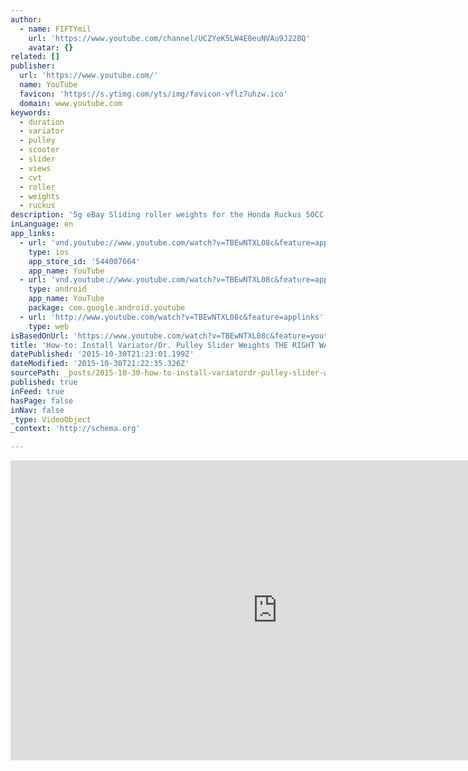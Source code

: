 ```yaml
---
author:
  - name: FIFTYmil
    url: 'https://www.youtube.com/channel/UCZYeK5LW4E8euNVAu9J228Q'
    avatar: {}
related: []
publisher:
  url: 'https://www.youtube.com/'
  name: YouTube
  favicon: 'https://s.ytimg.com/yts/img/favicon-vflz7uhzw.ico'
  domain: www.youtube.com
keywords:
  - duration
  - variator
  - pulley
  - scooter
  - slider
  - views
  - cvt
  - roller
  - weights
  - ruckus
description: '5g eBay Sliding roller weights for the Honda Ruckus 50CC GET engine. Slider weights, introduced by Dr. Pulley, has gained popularity over the past few years. These are for my Honda Ruckus equipped with the Polini Variator. They fit basically all scooters equipped with a CVT transmission, such as a GY6, Zuma, Typhoon, Aerox, BWS, C3, Vox, Dio, and so on.'
inLanguage: en
app_links:
  - url: 'vnd.youtube://www.youtube.com/watch?v=TBEwNTXL08c&feature=applinks'
    type: ios
    app_store_id: '544007664'
    app_name: YouTube
  - url: 'vnd.youtube://www.youtube.com/watch?v=TBEwNTXL08c&feature=applinks'
    type: android
    app_name: YouTube
    package: com.google.android.youtube
  - url: 'http://www.youtube.com/watch?v=TBEwNTXL08c&feature=applinks'
    type: web
isBasedOnUrl: 'https://www.youtube.com/watch?v=TBEwNTXL08c&feature=youtu.be'
title: 'How-to: Install Variator/Dr. Pulley Slider Weights THE RIGHT WAY.'
datePublished: '2015-10-30T21:23:01.199Z'
dateModified: '2015-10-30T21:22:35.326Z'
sourcePath: _posts/2015-10-30-how-to-install-variatordr-pulley-slider-weights-the-right.md
published: true
inFeed: true
hasPage: false
inNav: false
_type: VideoObject
_context: 'http://schema.org'

---
```

<iframe src="https://cdn.embedly.com/widgets/media.html?src=https%3A%2F%2Fwww.youtube.com%2Fembed%2FTBEwNTXL08c%3Ffeature%3Doembed&amp;url=https%3A%2F%2Fwww.youtube.com%2Fwatch%3Fv%3DTBEwNTXL08c%26feature%3Dyoutu.be&amp;image=https%3A%2F%2Fi.ytimg.com%2Fvi%2FTBEwNTXL08c%2Fhqdefault.jpg&amp;key=b7d04c9b404c499eba89ee7072e1c4f7&amp;type=text%2Fhtml&amp;schema=youtube" width="854" height="480" scrolling="no" frameborder="0" allowfullscreen="allowfullscreen" style=""></iframe>